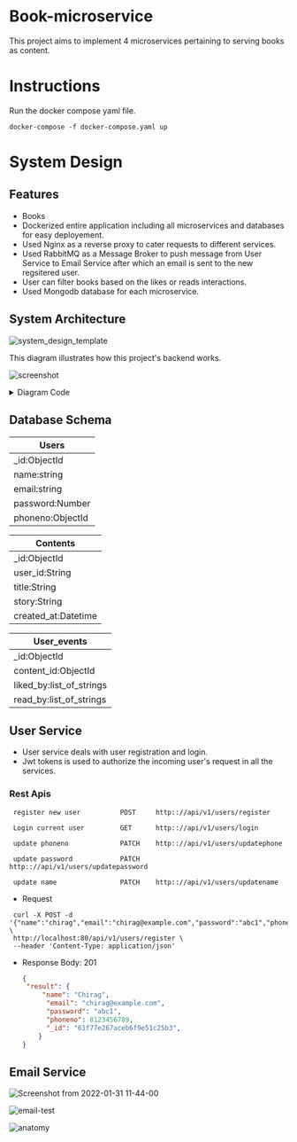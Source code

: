 # Book-microservice

This project aims to implement 4 microservices pertaining to serving books as content.


# Instructions
Run the docker compose yaml file.

`docker-compose -f docker-compose.yaml up`

# System Design

## Features
 - Books 
 - Dockerized entire application including all microservices and databases for easy deployement.
 - Used Nginx as a reverse proxy to cater requests to different services.
 - Used RabbitMQ as a Message Broker to push message from User Service to Email Service after which an email 
   is sent to the new regsitered user.
 - User can filter books based on the likes or reads interactions.
 - Used Mongodb database for each microservice.


## System Architecture

![system_design_template](https://user-images.githubusercontent.com/37933427/151711567-6c558721-a3af-48ec-b01d-bd6e80247171.jpg)

This diagram illustrates how this project's backend works.


![screenshot](https://user-images.githubusercontent.com/37933427/151713856-fc274162-817f-42f8-b6ec-1eb00b973caf.png)
<details>
    <summary>Diagram Code</summary>
    
    Title: Backend Architecture
    participant client
    participant Nginx Server as proxy
    participant Contents server as webserver
    participant controller
    participant service
    participant domain
    participant database

    client -> proxy:  POST /api/v1/Contents
    proxy -> webserver:  POST /api/v1/Contents
    webserver -> controller: post_content_handler()
    controller -> service: content_service(user_id)
    service -> domain: content_domain(user_id)
    domain -> database: domain_model
    domain -> service: document
    service -> controller: data
    controller -> webserver: JSON or HTML Response
    webserver -> proxy: HTTP Response
    proxy -> client: HTTP Response
</details>


## Database Schema

| Users            |
| -----------------|
| \_id:ObjectId    |
| name:string      |
| email:string     |
| password:Number  |
| phoneno:ObjectId |

| Contents            |
| --------------------|
| \_id:ObjectId       |
| user_id:String      |
| title:String        |
| story:String        |
| created_at:Datetime |


| User_events              |
| -------------------------|
| \_id:ObjectId            |
| content_id:ObjectId      |
| liked_by:list_of_strings |
| read_by:list_of_strings  |


## User Service

- User service deals with user registration and login.
- Jwt tokens is used to authorize the incoming user's request in all the services.

### Rest Apis

     register new user          POST     http:://api/v1/users/register

     Login current user         GET      http:://api/v1/users/login

     update phoneno             PATCH    http:://api/v1/users/updatephone

     update password            PATCH    http:://api/v1/users/updatepassword

     update name                PATCH    http:://api/v1/users/updatename

- Request
 ```
  curl -X POST -d '{"name":"chirag","email":"chirag@example.com","password":"abc1","phoneno":8123456789}' \
  http://localhost:80/api/v1/users/register \
  --header 'Content-Type: application/json'
 ```
 
- Response Body: 201
  ```json
  {
   "result": {
       "name": "Chirag",
        "email": "chirag@example.com",
        "password": "abc1",
        "phoneno": 8123456789,
        "_id": "61f77e267aceb6f9e51c25b3",
      }        
  }
  ```

 ## Email Service
![Screenshot from 2022-01-31 11-44-00](https://user-images.githubusercontent.com/37933427/151751274-c8b64697-e854-4dca-b01d-9bf5d49c75b4.png)
 
![email-test](https://user-images.githubusercontent.com/37933427/151751325-326f1324-453d-46f3-a970-5d22fce317e9.png)

![anatomy](https://user-images.githubusercontent.com/37933427/151753921-3241d98d-fdb3-46f2-b883-6cc953fcf45c.png)

 
 
